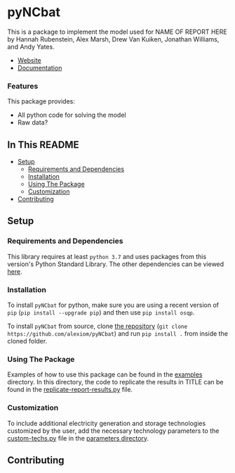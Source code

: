 # pyNCbat

This is a package to implement the model used for NAME OF REPORT HERE by Hannah Rubenstein, Alex Marsh, Drew Van Kuiken, Jonathan Williams, and Andy Yates.

- [Website](https://alexmarsh.io/research/pyNCbat/)
- [Documentation](https://alexmarsh.io/research/pyNCbat/documentation/)

### Features

This package provides:
  - All python code for solving the model
  - Raw data?

## In This README 
- [Setup](#setup)
  - [Requirements and Dependencies](#requirements-and-dependencies)
  - [Installation](#installation)
  - [Using The Package](#using-the-package)
  - [Customization](#customization)
- [Contributing](#contributing)


## Setup

### Requirements and Dependencies
This library requires at least ```python 3.7``` and uses packages from this version's Python Standard Library. The other dependencies can be viewed [here](https://github.com/alexiom/pyNCbat/requirements/dependencies.txt).

### Installation

To install ```pyNCbat``` for python, make sure you are using a recent version of ```pip``` (```pip install --upgrade pip```) and then use ```pip install osqp```.

To install ```pyNCbat``` from source, clone [the repository](https://github.com/alexiom/pyNCbat) (```git clone https://github.com/alexiom/pyNCbat```) and run ```pip install .``` from inside the cloned folder.

### Using The Package

Examples of how to use this package can be found in the [examples](https://github.com/alexiom/pyNCbat/tree/main/examples/) directory. In this directory, the code to replicate the results in TITLE can be found in the [replicate-report-results.py](https://github.com/alexiom/pyNCbat/tree/main/examples/replicate-report-results.py) file.

### Customization

To include additional electricity generation and storage technologies customized by the user, add the necessary technology parameters to the [custom-techs.py](https://github.com/alexiom/pyNCbat/tree/main/pyNCbat/parameters/custom-techs.py) file in the [parameters directory](https://github.com/alexiom/pyNCbat/tree/main/pyNCbat/parameters/).

## Contributing


